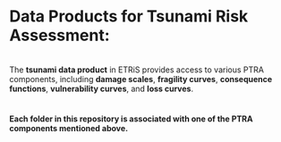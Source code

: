 # Data Products for Tsunami Risk Assessment:
<br>The **tsunami data product** in ETRiS provides access to various PTRA components, including **damage scales**, **fragility curves**, **consequence functions**, **vulnerability curves**, and **loss curves**.
#### <br>Each folder in this repository is associated with one of the PTRA components mentioned above.
